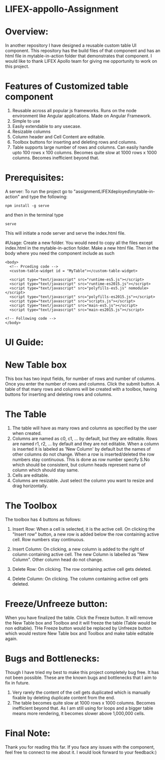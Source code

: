 # LIFEX-appollo-Assignment

# Overview:
In another repository I have designed a reusable custom table UI component. This repository has the build files of that component and has an html file in mytable-in-action folder that demonstrates that component. I would like to thank LIFEX Apollo team for giving me opportunity to work on this project.

# Features of Customized table component

1. Reusable across all popular js frameworks. Runs on the node environment like Angular applications. Made on Angular Framework.
2. Simple to use
3. Easily extendable to any usecase.
4. Resizable columns
5. Column header and Cell Content are editable.
6. Toolbox buttons for inserting and deleting rows and columns.
7. Table supports large number of rows and columns. Can easily handle upto 100 rows x 100 columns. Becomes quite slow at 1000 rows x 1000 columns. Becomes inefficient beyond that.

# Prerequisites:

A server: To run the project go to "assignmentLIFEXdeployed\mytable-in-action" and type the following:

```
npm install -g serve
```

and then in the terminal type 

```
serve
```
This will initiate a node server and serve the index.html file.


#Usage:
Create a new folder. You would need to copy all the files except index.html in the mytable-in-action folder. Make a new html file. Then in the body where you need the component include as such

```
<body>
  <!-- Prceding code -->
  <custom-table-widget id = "MyTable"></custom-table-widget>
  
  <script type="text/javascript" src="runtime-es5.js"></script>
  <script type="text/javascript" src="runtime-es2015.js"></script>
  <script type="text/javascript" src="polyfills-es5.js" nomodule></script>
  <script type="text/javascript" src="polyfills-es2015.js"></script>
  <script type="text/javascript" src="scripts.js"></script>
  <script type="text/javascript" src="main-es5.js"></script>
  <script type="text/javascript" src="main-es2015.js"></script>
  
<!-- Following code -->
</body>
```


# UI Guide:

# New Table box

This box has two input fields, for number of rows and number of columns. Once you enter the number of rows and columns. Click the submit button. A table of that many rows and columns will be created with a toolbox, having buttons for inserting and deleting rows and columns.

# The Table

1. The table will have as many rows and columns as specified by the user when created. 
2. Columns are named as c0, c1, ... by default, but they are editable. Rows are named r1, r2, ... by default and they are not editable. When a column is inserted it is labeled as 'New Column' by default but the names of other columns do not change. When a row is inserted/deleted the row numbers stay continuous. This is done as row number specify S.No which should be consistent, but column heads represent name of column which should stay same.
3. Cells are editable.
4. Columns are resizable. Just select the column you want to resize and drag horizontally.

# The Toolbox

The toolbox has 4 buttons as follows:

1. Insert Row: When a cell is selected, it is the active cell. On clicking the "Insert row" button, a new row is added below the row containing active cell. Row numbers stay continuous.

2. Insert Column: On clicking, a new column is added to the right of column containing active cell. The new Column is labelled as "New Column". Other column head do not change.

3. Delete Row: On clicking. The row containing active cell gets deleted.

4. Delete Column: On clicking. The column containing active cell gets deleted.

# Freeze/Unfreeze button:

When you have finalized the table. Click the Freeze button. It will remove the New Table box and Toolbox and it will freeze the table (Table would be non editable). THe Freeze button would be replaced by Unfreeze button which would restore New Table box and Toolbox and make table editable again.

# Bugs and Bottlenecks:
Though I have tried my best to make this project completely bug free. It has not been possible. These are the known bugs and bottlenecks that I aim to fix in future.

1. Very rarely the content of the cell gets duplicated which is manually fixable by deleting duplicate content from the end.
2. The table becomes quite slow at 1000 rows x 1000 columns. Becomes inefficient beyond that. As I am still using for loops and a bigger table means more rendering, it becomes slower above 1,000,000 cells.

# Final Note:
Thank you for reading this far. If you face any issues with the component, feel free to connect to me about it. I would look forward to your feedback:)


